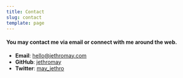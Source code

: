 ```yaml
---
title: Contact
slug: contact
template: page
---
```


#### You may contact me via email or connect with me around the web.

- **Email**: [hello@jethromay.com](mailto:hello[AT]jethromay[DOT]com)
- **GitHub**: [jethromay](https://github.com/jethromay)
- **Twitter**: [may_jethro](https://twitter.com/may_jethro)